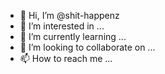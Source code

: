 - 👋 Hi, I’m @shit-happenz
- 👀 I’m interested in ...
- 🌱 I’m currently learning ...
- 💞️ I’m looking to collaborate on ...
- 📫 How to reach me ...

<!---
shit-happenz/shit-happenz is a ✨ special ✨ repository because its `README.md` (this file) appears on your GitHub profile.
You can click the Preview link to take a look at your changes.
--->
